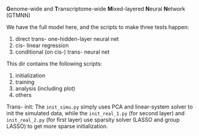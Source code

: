 **G**enome-wide and **T**ranscriptome-wide **M**ixed-layered **N**eural **N**etwork (GTMNN)

We have the full model here, and the scripts to make three tests happen:

1. direct trans- one-hidden-layer neural net
2. cis- linear regression
3. conditional (on cis-) trans- neural net

This dir contains the following scripts:

1. initialization
2. training
3. analysis (including plot)
4. others

Trans- init: The `init_simu.py` simply uses PCA and linear-system solver to init the simulated data, while the `init_real_1.py` (for second layer) and `init_real_2.py` (for first layer) use sparsity solver (LASSO and group LASSO) to get more sparse initialization.



